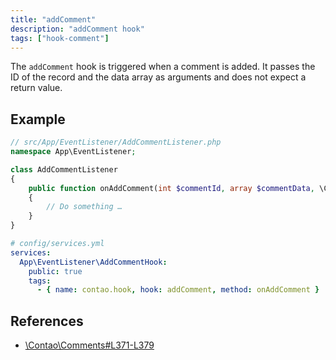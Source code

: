 ```yaml
---
title: "addComment"
description: "addComment hook"
tags: ["hook-comment"]
---
```


The `addComment` hook is triggered when a comment is added. It passes the ID of 
the record and the data array as arguments and does not expect a return value.

## Example

```php
// src/App/EventListener/AddCommentListener.php
namespace App\EventListener;

class AddCommentListener
{
    public function onAddComment(int $commentId, array $commentData, \Contao\Comments $comments): void
    {
        // Do something …
    }
}
```

```yml
# config/services.yml
services:
  App\EventListener\AddCommentHook:
    public: true
    tags:
      - { name: contao.hook, hook: addComment, method: onAddComment }
```

## References

* [\Contao\Comments#L371-L379](https://github.com/contao/contao/blob/4.7.6/comments-bundle/src/Resources/contao/classes/Comments.php#L371-L379)
